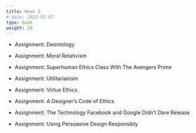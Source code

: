 ```yaml
---
title: Week 2
# date: 2021-02-07
type: book
weight: 20
---
```


- Assignment: Deontology
- Assignment: Moral Relativism
- Assignment: Superhuman Ethics Class With The Avengers Prime
- Assignment: Utilitarianism
- Assignment: Virtue Ethics

- Assignment: A Designer’s Code of Ethics
- Assignment: The Technology Facebook and Google Didn’t Dare Release
- Assignment: Using Persuasive Design Responsibly
